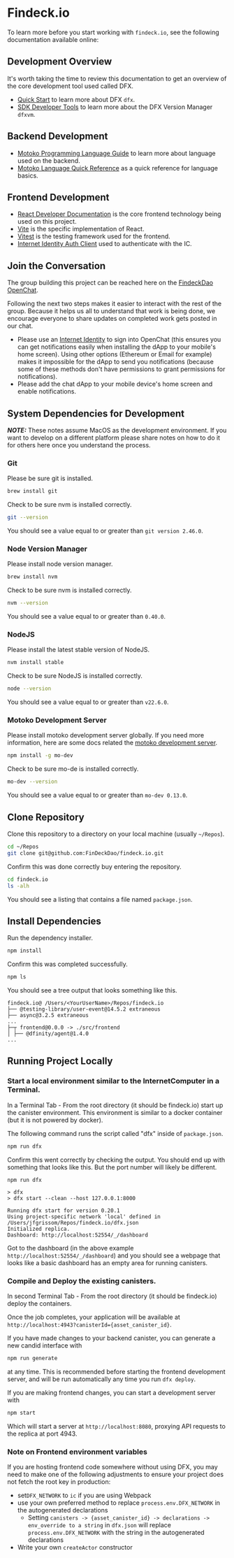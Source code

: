 # Findeck.io

To learn more before you start working with `findeck.io`, see the following
documentation available online:

## Development Overview

It's worth taking the time to review this documentation to get an overview of the core development tool used called DFX. 

- [Quick Start](https://internetcomputer.org/docs/current/developer-docs/setup/deploy-locally) to learn more about DFX `dfx`.
- [SDK Developer Tools](https://internetcomputer.org/docs/current/developer-docs/setup/install) to learn more about the DFX Version Manager `dfxvm`.

## Backend Development
- [Motoko Programming Language Guide](https://internetcomputer.org/docs/current/motoko/main/motoko) to learn more about language used on the backend.
- [Motoko Language Quick Reference](https://internetcomputer.org/docs/current/motoko/main/language-manual) as a quick reference for language basics. 

## Frontend Development
- [React Developer Documentation](https://react.dev/) is the core frontend technology being used on this project.
- [Vite](https://vitejs.dev/) is the specific implementation of React.
- [Vitest](https://vitest.dev/) is the testing framework used for the frontend.
- [Internet Identity Auth Client](https://forum.dfinity.org/t/new-package-dfinity-use-auth-client/33947) used to authenticate with the IC.

## Join the Conversation

The group building this project can be reached here on the [FindeckDao OpenChat](https://oc.app/community/vmoft-nqaaa-aaaar-bh3pa-cai/?ref=ex43p-lqaaa-aaaar-bal2q-cai). 

Following the next two steps makes it easier to interact with the rest of the group. Because it helps us all to understand that work is being done, we encourage everyone to share updates on completed work gets posted in our chat.
- Please use an [Internet Identity](https://identity.ic0.app/) to sign into OpenChat (this ensures you can get notifications easily when installing the dApp to your mobile's home screen). Using other options (Ethereum or Email for example) makes it impossible for the dApp to send you notifications (because some of these methods don't have permissions to grant permissions for notifications).
- Please add the chat dApp to your mobile device's home screen and enable notifications.

## System Dependencies for Development

***NOTE:***
These notes assume MacOS as the development environment. If you want to develop on a different platform please share notes on how to do it for others here once you understand the process.

### Git

Please be sure git is installed.
```zsh
brew install git
```

Check to be sure nvm is installed correctly.
```zsh
git --version
```

You should see a value equal to or greater than `git version 2.46.0`.

### Node Version Manager

Please install node version manager.
```zsh
brew install nvm
```

Check to be sure nvm is installed correctly.
```zsh
nvm --version
```

You should see a value equal to or greater than `0.40.0`.

### NodeJS
Please install the latest stable version of NodeJS.

```zsh
nvm install stable
```

Check to be sure NodeJS is installed correctly.
```zsh
node --version
```

You should see a value equal to or greater than `v22.6.0`.

### Motoko Development Server

Please install motoko development server globally. If you need more information, here are some docs related the [motoko development server](https://internetcomputer.org/blog/features/motoko-dev-server#continuous-integration).

```zsh
npm install -g mo-dev
```

Check to be sure mo-de is installed correctly.
```zsh
mo-dev --version
```

You should see a value equal to or greater than `mo-dev 0.13.0`.

## Clone Repository

Clone this repository to a directory on your local machine (usually `~/Repos`).
```zsh
cd ~/Repos
git clone git@github.com:FinDeckDao/findeck.io.git
```

Confirm this was done correctly buy entering the repository.
```zsh
cd findeck.io
ls -alh
```

You should see a listing that contains a file named `package.json`.

## Install Dependencies

Run the dependency installer.
```zsh
npm install
```

Confirm this was completed successfully.
```zsh
npm ls
```

You should see a tree output that looks something like this.
```
findeck.io@ /Users/<YourUserName>/Repos/findeck.io
├── @testing-library/user-event@14.5.2 extraneous
├── async@3.2.5 extraneous
... 
├─┬ frontend@0.0.0 -> ./src/frontend
│ ├── @dfinity/agent@1.4.0
...
```

## Running Project Locally

### Start a local environment similar to the InternetComputer in a Terminal.
In a Terminal Tab - From the root directory (it should be findeck.io) start up the canister environment.
This environment is similar to a docker container (but it is not powered by docker).

The following command runs the script called "dfx" inside of `package.json`.

```zsh
npm run dfx
```

Confirm this went correctly by checking the output. You should end up with something that looks like this. But the port number will likely be different.
```
npm run dfx

> dfx
> dfx start --clean --host 127.0.0.1:8000

Running dfx start for version 0.20.1
Using project-specific network 'local' defined in /Users/jfgrissom/Repos/findeck.io/dfx.json
Initialized replica.
Dashboard: http://localhost:52554/_/dashboard
```

Got to the dashboard (in the above example `http://localhost:52554/_/dashboard`) and you should see a webpage that looks like a basic dashboard has an empty area for running canisters.

### Compile and Deploy the existing canisters.
In second Terminal Tab - From the root directory (it should be findeck.io) deploy the containers.

Once the job completes, your application will be available at
`http://localhost:4943?canisterId={asset_canister_id}`.

If you have made changes to your backend canister, you can generate a new candid
interface with

```zsh
npm run generate
```

at any time. This is recommended before starting the frontend development
server, and will be run automatically any time you run `dfx deploy`.

If you are making frontend changes, you can start a development server with

```zsh
npm start
```

Which will start a server at `http://localhost:8080`, proxying API requests to
the replica at port 4943.

### Note on Frontend environment variables

If you are hosting frontend code somewhere without using DFX, you may need to
make one of the following adjustments to ensure your project does not fetch the
root key in production:

- set`DFX_NETWORK` to `ic` if you are using Webpack
- use your own preferred method to replace `process.env.DFX_NETWORK` in the
  autogenerated declarations
  - Setting
    `canisters -> {asset_canister_id} -> declarations -> env_override to a string`
    in `dfx.json` will replace `process.env.DFX_NETWORK` with the string in the
    autogenerated declarations
- Write your own `createActor` constructor
